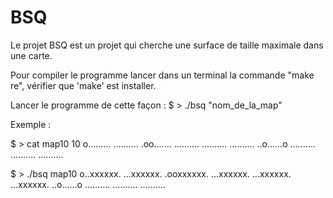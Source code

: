 # BSQ
Le projet BSQ est un projet qui cherche une surface de taille maximale dans une carte.

Pour compiler le programme lancer dans un terminal la commande "make re", vérifier que 'make' est installer.

Lancer le programme de cette façon :
$ > ./bsq "nom_de_la_map"

Exemple :

$ > cat map10
10
o.........
..........
.oo.......
..........
..........
..........
..o......o
..........
..........
..........

$ > ./bsq map10
o..xxxxxx.
...xxxxxx.
.ooxxxxxx.
...xxxxxx.
...xxxxxx.
...xxxxxx.
..o......o
..........
..........
..........
